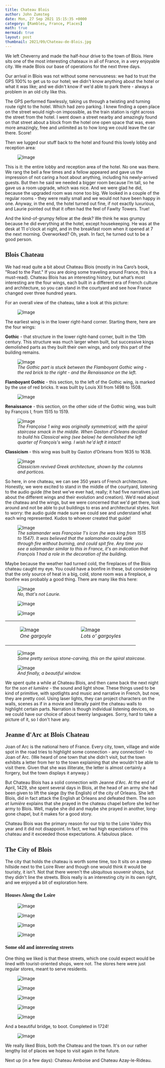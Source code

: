 ```yaml
---
title: Chateau Blois
author: John Zumsteg
date: Mon, 27 Sep 2021 15:15:35 +0000
category: [Rambles, France, Places]
math: true
mermaid: true
layout: post
thumbnail: 2021/09/Chateau-de-Blois.jpg
---
```

We left Cheverny and made the half-hour drive to the town of Blois. Here sits one of the most interesting chateaux in all of France, in a very enjoyable city. We made Blois our base of operations for the next three days.

Our arrival in Blois was not without some nervousness: we had to trust the GPS 100% to get us to our hotel; we didn't know anything about the hotel or what it was like; and we didn't know if we'd able to park there - always a problem in an old city like this.

The GPS performed flawlessly, taking us through a twisting and turning route right to the hotel. Which had zero parking. I knew finding a open place on the street would nigh-on impossible, as the train station is right across the street from the hotel. I went down a street nearby and amazingly found on that street about a block from the hotel one open space that was, even more amazingly, free and unlimited as to how long we could leave the car there. Score!

Then we lugged our stuff back to the hotel and found this lovely lobby and reception area:

<figure class = "landscape">
	<img src="{{"/assets/images/2021/09/IMG_4642.jpg" | prepend: site.baseurl | prepend: site.url }}" alt="Image" />
	<figcaption></figcaption>
</figure>

This is it: the entire lobby and reception area of the hotel. No one was there. We rang the bell a few times and a fellow appeared and gave us the impression of not caring a hoot about anything, including his newly-arrived guests. But then he said we needed a bigger room because I’m tall, so he gave us a room upgrade, which was nice. And we were glad he did, because the upgraded room was none too big. We looked in a couple of the regular rooms - they were really small and we would not have been happy in one. Anyway, in the end, the hotel turned out fine, if not exactly luxurious, and Laurie pointed out that it often had the feel of Fawlty Towers. True!

And the kind-of-grumpy fellow at the desk? We think he was grumpy because he did everything at the hotel, except housekeeping. He was at the desk at 11 o'clock at night, and in the breakfast room when it opened at 7 the next morning. Overworked? Oh, yeah. In fact, he turned out to be a good person.
<h2 style="font-family: verdana;">Blois Chateau</h2>
We had read quite a bit about Chateau Blois (mostly in Ina Caro’s book, "Road to the Past." If you are doing some traveling around France, this is a must-read). Chateau Blois has an interesting history, but what’s most interesting are the four wings, each built in a different era of French culture and architecture, so you can stand in the courtyard and see how France changed over three hundred years.

For an overall view of the chateau, take a look at this picture:

<figure class = "landscape">
	<img src="{{"/assets/images/2021/09/Chateau-de-Blois.jpg" | prepend: site.baseurl | prepend: site.url }}" alt="Image" />
	<figcaption></figcaption>
</figure>


The earliest wing is in the lower right-hand corner. Starting there, here are the four wings:

<strong>Gothic</strong> - that structure in the lower right-hand corner, built in the 13th century. This structure was much larger when built, but successive kings demolished parts as they built their own wings, and only this part of the building remains.

<figure class = "landscape">
	<img src="{{"/assets/images/2021/09/DSC01380.jpg" | prepend: site.baseurl | prepend: site.url }}" alt="Image" />
	<figcaption><em>The Gothic part is stuck between the Flamboyant Gothic wing - the red brick to the right - and the Renaissance on the left.</em></figcaption>
</figure>



<strong>Flamboyant Gothic</strong> - this section, to the left of the Gothic wing, is marked by the use of red bricks. It was built by Louis XII from 1498 to 1508.

<figure class = "landscape">
	<img src="{{"/assets/images/2021/09/DSC01382.jpg" | prepend: site.baseurl | prepend: site.url }}" alt="Image" />
	<figcaption></figcaption>
</figure>


<strong>Renaissance</strong> - this section, on the other side of the Gothic wing, was built by François I, from 1515 to 1519.

<figure class = "landscape">
	<img src="{{"/assets/images/2021/09/DSC01383.jpg" | prepend: site.baseurl | prepend: site.url }}" alt="Image" />
	<figcaption><em>The Françoise 1 wing was originally symmetrical, with the spiral staircase smack in the middle. When Gaston d'Orleans decided to build his Classical wing (see below) he demolished the left quarter of François's wing. I wish he'd left it intact!</em></figcaption>
</figure>



<strong>Classicism</strong> - this wing was built by Gaston d’Orleans from 1635 to 1638.

<figure class = "landscape">
	<img src="{{"/assets/images/2021/09/DSC01384.jpg" | prepend: site.baseurl | prepend: site.url }}" alt="Image" />
	<figcaption><em>Classicism revived Greek architecture, shown by the columns and porticos.</em></figcaption>
</figure>



So here, in one chateau, we can see 350 years of French architecture. Honestly, we were excited to stand in the middle of the courtyard, listening to the audio guide (the best we’ve ever had, really; it had five narratives just about the different wings and their evolution and creation). We’d read about the chateau and the wings, but we were concerned that we'd get there, look around and not be able to put buildings to eras and architectural styles. Not to worry: the audio guide made sure we could see and understand what each wing represented. Kudos to whoever created that guide!

<figure class = "landscape">
	<img src="{{"/assets/images/2021/09/DSC01395.jpg" | prepend: site.baseurl | prepend: site.url }}" alt="Image" />
	<figcaption><em>The salamander was Françoise 1's icon (he was king from 1515 to 1547). It was believed that the salamander could walk through fire without burning, and could spit fire. Any time you see a salamander similar to this in France, it's an indication that François 1 had a role in the decoration of the building.</em></figcaption>
</figure>



Maybe because the weather had turned cold, the fireplaces of the Blois chateau caught my eye. You could have a bonfire in these, but considering that the only source of heat in a big, cold, stone room was a fireplace, a bonfire was probably a good thing. There are many like this here:

<figure class = "portrait">
	<img src="{{"/assets/images/2021/09/DSC01403.jpg" | prepend: site.baseurl | prepend: site.url }}" alt="Image" />
	<figcaption><em>No, that's not Laurie.</em></figcaption>
</figure>



<figure class = "landscape">
	<img src="{{"/assets/images/2021/09/DSC01422.jpg" | prepend: site.baseurl | prepend: site.url }}" alt="Image" />
	<figcaption></figcaption>
</figure>

<figure class = "portrait">
	<img src="{{"/assets/images/2021/09/DSC01412.jpg" | prepend: site.baseurl | prepend: site.url }}" alt="Image" />
	<figcaption></figcaption>
</figure>


<table>
<tbody>
<tr>
<td>

<figure class = "portrait">
	<img src="{{"/assets/images/2021/09/DSC01410.jpg" | prepend: site.baseurl | prepend: site.url }}" alt="Image" />
	<figcaption><em>One gargoyle</em></figcaption>
</figure>

</td>
<td>

<figure class = "portrait">
	<img src="{{"/assets/images/2021/09/DSC01409.jpg" | prepend: site.baseurl | prepend: site.url }}" alt="Image" />
	<figcaption><em>Lots o' gargoyles</em></figcaption>
</figure>

</td>
</tr>
</tbody>
</table>
<figure class = "landscape">
	<img src="{{"/assets/images/2021/09/DSC01417.jpg" | prepend: site.baseurl | prepend: site.url }}" alt="Image" />
	<figcaption><em>Some pretty serious stone-carving, this on the spiral staircase.</em></figcaption>
</figure>



<figure class = "portrait">
	<img src="{{"/assets/images/2021/09/DSC01411.jpg" | prepend: site.baseurl | prepend: site.url }}" alt="Image" />
	<figcaption><em>And finally, a beautiful window.</em></figcaption>
</figure>



We spent quite a while at Chateau Blois, and then came back the next night for the *son et lumière* - the sound and light show. These things used to be kind of primitive, with spotlights and music and narrative in French, but now, they are pretty cool. Using laser lights, they can project characters on the walls, scenes as if in a movie and literally paint the chateau walls to highlight certain parts. Narration is though individual listening devices, so we could have our choice of about twenty languages. Sorry, hard to take a picture of it, so I don't have any.
<h2 style="font-family: verdana;">Jeanne d'Arc at Blois Chateau</h2>
Joan of Arc is the national hero of France. Every city, town, village and wide spot in the road tries to highlight some connection - any connection! - to Joan of Arc. (We heard of one town that she didn't visit, but the town exhibits a letter from her to the town explaining that she wouldn't be able to visit there. Given that she was illiterate, the letter is almost certainly a forgery, but the town displays it anyway.)

But Chateau Blois has a solid connection with Jeanne d'Arc. At the end of April, 1429, she spent several days in Blois, at the head of an army she had been given to lift the siege (by the English) of the city of Orleans. She left Blois, did in fact attack the English at Orleans and defeated them. The *son et lumière* explains that she prayed in the chateau chapel before she led her army to Blois. Well, maybe she did and maybe she prayed in another, long-gone chapel, but it makes for a good story.

Chateau Blois was the primary reason for our trip to the Loire Valley this year and it did not disappoint. In fact, we had high expectations of this chateau and it exceeded those expectations. A fabulous place.
<h2 style="font-family: verdana;">The City of Blois</h2>
The city that holds the chateau is worth some time, too It sits on a steep hillside next to the Loire River and though one would think it would be touristy, it isn't. Not that there weren't the ubiquitous souvenir shops, but they didn't line the streets. Blois really is an interesting city in its own right, and we enjoyed a bit of exploration here.
<h3 style="font-family: verdana;">Houses Along the Loire</h3>
<figure class = "landscape">
	<img src="{{"/assets/images/2021/09/DSC01523.jpg" | prepend: site.baseurl | prepend: site.url }}" alt="Image" />
	<figcaption></figcaption>
</figure>

 <figure class = "landscape">
	<img src="{{"/assets/images/2021/09/DSC01515.jpg" | prepend: site.baseurl | prepend: site.url }}" alt="Image" />
	<figcaption></figcaption>
</figure>

 <figure class = "landscape">
	<img src="{{"/assets/images/2021/09/DSC01512.jpg" | prepend: site.baseurl | prepend: site.url }}" alt="Image" />
	<figcaption></figcaption>
</figure>

 <figure class = "landscape">
	<img src="{{"/assets/images/2021/09/DSC01507.jpg" | prepend: site.baseurl | prepend: site.url }}" alt="Image" />
	<figcaption></figcaption>
</figure>


<h3 style="font-family: verdana;">Some old and interesting streets</h3>
One thing we liked is that these streets, which one could expect would be lined with tourist-oriented shops, were not. The stores here were just regular stores, meant to serve residents.
<figure class = "portrait">
	<img src="{{"/assets/images/2021/09/DSC01491.jpg" | prepend: site.baseurl | prepend: site.url }}" alt="Image" />
	<figcaption></figcaption>
</figure>



<figure class = "portrait">
	<img src="{{"/assets/images/2021/09/DSC01536.jpg" | prepend: site.baseurl | prepend: site.url }}" alt="Image" />
	<figcaption></figcaption>
</figure>


<figure class = "portrait">
	<img src="{{"/assets/images/2021/09/DSC01533.jpg" | prepend: site.baseurl | prepend: site.url }}" alt="Image" />
	<figcaption></figcaption>
</figure>


<figure class = "portrait">
	<img src="{{"/assets/images/2021/09/DSC01467.jpg" | prepend: site.baseurl | prepend: site.url }}" alt="Image" />
	<figcaption></figcaption>
</figure>



<figure class = "landscape">
	<img src="{{"/assets/images/2021/09/DSC01494.jpg" | prepend: site.baseurl | prepend: site.url }}" alt="Image" />
	<figcaption></figcaption>
</figure>


And a beautiful bridge, to boot. Completed in 1724!
<figure class = "landscape">
	<img src="{{"/assets/images/2021/09/DSC01518.jpg" | prepend: site.baseurl | prepend: site.url }}" alt="Image" />
	<figcaption></figcaption>
</figure>


We really liked Blois, both the Chateau and the town. It's on our rather lengthy list of places we hope to visit again in the future.

Next up (in a few days): Chateau Amboise and Chateau Azay-le-Rideau.
